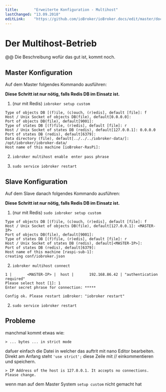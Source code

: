 ```yaml
---
title:       "Erweiterte Konfiguration - Multihost"
lastChanged: "13.09.2018"
editLink:    "https://github.com/ioBroker/ioBroker.docs/edit/master/docs/config/multihost.md"
---
```


# Der Multihost-Betrieb
@@ Die Beschreibung wofür das gut ist, kommt noch.

## Master Konfiguration
Auf dem Master folgendes Kommando ausführen:

**Diese Schritt ist nur nötig, falls Redis DB im Einsatz ist.**

1. (nur mit Redis) `iobroker setup custom`
  ```
  Type of objects DB [(f)ile, (c)ouch, (r)edis], default [file]: f
  Host / Unix Socket of objects DB(file), default[0.0.0.0]:
  Port of objects DB(file), default[9001]:
  Type of states DB [(f)file, (r)edis], default [file]: r
  Host / Unix Socket of states DB (redis), default[127.0.0.1]: 0.0.0.0
  Port of states DB (redis), default[6379]:
  Data directory (file), default[../../../iobroker-data/]: /opt/iobroker/iobroker-data/
  Host name of this machine [ioBroker-RasPi]:
  ```
2. `iobroker multihost enable`
  ``` enter pass phrase```

3. `sudo service iobroker restart`

## Slave Konfiguration
Auf dem Slave danach folgendes Kommando ausführen:

**Diese Schritt ist nur nötig, falls Redis DB im Einsatz ist.**
1. (nur mit Redis) `sudo iobroker setup custom`

```
Type of objects DB [(f)ile, (c)ouch, (r)edis], default [file]: f
Host / Unix Socket of objects DB(file), default[127.0.0.1]: <MASTER-IP>
Port of objects DB(file), default[9001]:
Type of states DB [(f)file, (r)edis], default [file]: r
Host / Unix Socket of states DB (redis), default[<MASTER-IP>]:
Port of states DB (redis), default[6379]:
Host name of this machine [raspi-sub-1]:
creating conf/iobroker.json
```

2. `iobroker multihost connect`
```
1 |       <MASTER-IP> |  host |       192.168.86.42 | "authentication required"
Please select host [1]: 1
Enter secret phrase for connection: *****

Config ok. Please restart ioBroker: "iobroker restart"
```
2. `sudo service iobroker restart`

## Probleme
manchmal kommt etwas wie:

```> ... bytes ... in strict mode```

dafuer einfach die Datei in welcher das auftrit mit nano Editor bearbeiten. Direkt am Anfang steht `'use strict';` diese Zeile mit // einkommentieren und speichern.

```> IP Address of the host is 127.0.0.1. It accepts no connections. Please change.```

wenn man auf dem Master System ``` setup custom ```  nicht gemacht hat
